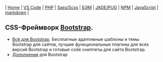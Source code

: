 | [Home](../README.md) | 
[VS Code](VSCode.md) | 
[PHP](PHP.md) | 
[Sass/Scss](Sass.md) | 
[БЭМ](БЭМ.md) | 
[JADE/PUG](JADE-PUG.md) | 
[NPM](NPM.md) | 
[JavaScript](JavaScript.md) | 
[markdown](markdown.md) |

## CSS-Фреймворк [Bootstrap][bs].  
  - [Всё для Bootstrap][bs_1]. Бесплатные адаптивные шаблоны и темы Bootstrap для сайтов, лучшие функциональные плагины для всех версий Bootstrap и готовые code сниппеты для сайта Bootstrap.  
  - [Дополнения][bs_2] для Bootstrap  

[bs]: https://getbootstrap.com/ "Bootstrap"
[bs_1]: http://bootstraptema.ru/ "Всё для Bootstrap"
[bs_2]: https://habr.com/ru/company/dataart/blog/258101/ "Дополнения для Bootstrap"
